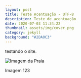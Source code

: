 ```yaml
---
layout: post
title: Teste Acentuação - UTF-8
description: Teste de acentuação
date: 2020-07-03 11:34:22
thumbnail: assets/img/cover.png
category: jekyll
background: "#2DA0C3"
---
```

testando o site.



![Imagem da Praia](assets/img/ocean.jpg "Praia")

Imagem 123